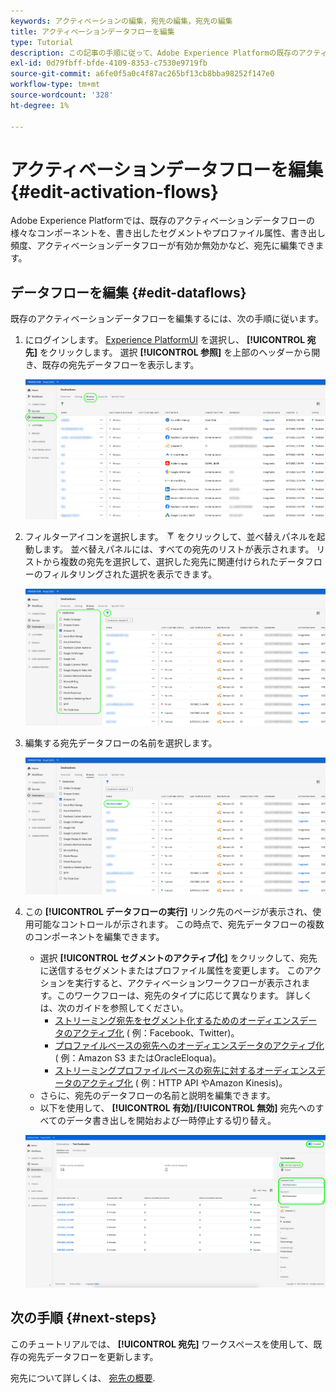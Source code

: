 ```yaml
---
keywords: アクティベーションの編集，宛先の編集，宛先の編集
title: アクティベーションデータフローを編集
type: Tutorial
description: この記事の手順に従って、Adobe Experience Platformの既存のアクティベーションデータフローを編集します。
exl-id: 0d79fbff-bfde-4109-8353-c7530e9719fb
source-git-commit: a6fe0f5a0c4f87ac265bf13cb8bba98252f147e0
workflow-type: tm+mt
source-wordcount: '328'
ht-degree: 1%

---
```


# アクティベーションデータフローを編集 {#edit-activation-flows}

Adobe Experience Platformでは、既存のアクティベーションデータフローの様々なコンポーネントを、書き出したセグメントやプロファイル属性、書き出し頻度、アクティベーションデータフローが有効か無効かなど、宛先に編集できます。

## データフローを編集 {#edit-dataflows}

既存のアクティベーションデータフローを編集するには、次の手順に従います。

1. にログインします。 [Experience PlatformUI](https://platform.adobe.com/) を選択し、 **[!UICONTROL 宛先]** をクリックします。 選択 **[!UICONTROL 参照]** を上部のヘッダーから開き、既存の宛先データフローを表示します。

   ![宛先の参照](../assets/ui/edit-activation/browse-destinations.png)

2. フィルターアイコンを選択します。 ![フィルターアイコン](../assets/ui/edit-activation/filter.png) をクリックして、並べ替えパネルを起動します。 並べ替えパネルには、すべての宛先のリストが表示されます。 リストから複数の宛先を選択して、選択した宛先に関連付けられたデータフローのフィルタリングされた選択を表示できます。

   ![宛先のフィルタリング](../assets/ui/edit-activation/filter-destinations.png)

3. 編集する宛先データフローの名前を選択します。

   ![宛先を選択](../assets/ui/edit-activation/destination-select.png)

4. この **[!UICONTROL データフローの実行]** リンク先のページが表示され、使用可能なコントロールが示されます。 この時点で、宛先データフローの複数のコンポーネントを編集できます。

   * 選択 **[!UICONTROL セグメントのアクティブ化]** をクリックして、宛先に送信するセグメントまたはプロファイル属性を変更します。 このアクションを実行すると、アクティベーションワークフローが表示されます。このワークフローは、宛先のタイプに応じて異なります。 詳しくは、次のガイドを参照してください。
      * [ストリーミング宛先をセグメント化するためのオーディエンスデータのアクティブ化](./activate-segment-streaming-destinations.md) ( 例：Facebook、Twitter)。
      * [プロファイルベースの宛先へのオーディエンスデータのアクティブ化](./activate-batch-profile-destinations.md) ( 例：Amazon S3 またはOracleEloqua)。
      * [ストリーミングプロファイルベースの宛先に対するオーディエンスデータのアクティブ化](./activate-streaming-profile-destinations.md) ( 例：HTTP API やAmazon Kinesis)。
   * さらに、宛先のデータフローの名前と説明を編集できます。
   * 以下を使用して、 **[!UICONTROL 有効]/[!UICONTROL 無効]** 宛先へのすべてのデータ書き出しを開始および一時停止する切り替え。

   ![宛先の詳細](../assets/ui/edit-activation/destination-details.png)

## 次の手順 {#next-steps}

このチュートリアルでは、 **[!UICONTROL 宛先]** ワークスペースを使用して、既存の宛先データフローを更新します。

宛先について詳しくは、 [宛先の概要](../catalog/overview.md).
